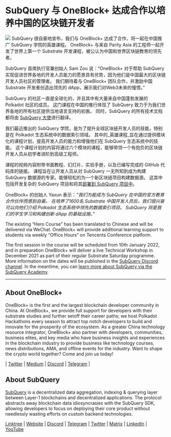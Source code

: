 # SubQuery 与 OneBlock+ 达成合作以培养中国的区块链开发者

![](https://miro.medium.com/max/700/1*c1X5h-MEHHwjeqczDKvvCQ.png) SubQuery 很自豪地宣布，我们与 OneBlock+ 达成了合作，将一起在中国推广 SubQuery 学院的英雄课程。 OneBlock+ 与来自 Parity Asia 的工程师一起开发了世界上第一个 Substrate 开发课程，被公认为中国和世界区块链教育的领先者。

SubQuery 首席执行官兼创始人 Sam Zou 说：“OneBlock+ 对于帮助 SubQuery 实现促进世界各地的开发人员能力的愿景具有优势，因为他们是中国最大的区块链开发人员社区的管理者。 我们期待着与 OneBlock+ 团队合作，并激励中国 Substrate 开发者创造出领先的 dApp，展示我们对Web3未来的憧憬。”

SubQuery 的社区一直是全球化的，并且其中有大量来自中国蓬勃发展的 Polkadot 社区的成员。 这门课程在中国的推行体现了 SubQuery 致力于为我们世界各地的所有社区提供当地语言支持的初衷。 同时，SubQuery 的所有技术文档都将由 [SubQuery 大使](https://subquery.medium.com/introducing-the-subquery-ambassador-program-aa82613ab804)进行翻译。

我们最近推出的 SubQuery 学院，是为了提升全球区块链开发人员的技能，特别是在 Polkadot 生态系统中的数据索引领域。 其中的_英雄课程_旨在通过提供模块化的课程计划，提高开发人员的能力和增强他们在 SubQuery 生态系统中的技能。 这个课程计划的内容将通过六个模块的课程，能够带领一个有抱负的区块链开发人员从初学者进阶到高级工程师。

课程的视频内容附带书面教程、幻灯片、实验手册，以及已编写完成的 GitHub 代码库的链接。 课程旨在让开发人员从对 SubQuery 一无所知到成为构建 SubQuery 数据源的专家。能够轻松的为一个新区块链项目构建数据源。 这其中包括开发复杂的 SubQuery 项目和将其[部署到 SubQuery 项目中](https://project.subquery.network/)。

OneBlock+ 的创始人 Yaxun 表示：_“我们为能成为 SubQuery 在中国的官方教育合作伙伴而感到自豪。 在培养了1600名 Substrate 中国开发人员后，我们很兴奋可以向他们介绍 Polkadot 生态系统中领先的数据索引项目。 SubQuery 将是我们的学生学习和构建创新 dApp 的基础设施。”_

The existing “Hero Course” has been translated to Chinese and will be delivered via WeChat. OneBlock+ will provide additional learning support to students via weekly “Office Hours” on Tencents Conference platform.

The first session in the course will be scheduled from 10th January 2022, and in preparation OneBlock+ will deliver a live Technical Workshop in December 2021 as part of their regular Substrate Saturday programme. More information on the dates will be published in the  [SubQuery Discord channel](https://discord.com/invite/78zg8aBSMG). In the meantime, you can  [learn more about SubQuery via the SubQuery Academy](https://subquery.coassemble.com/unlock/dOKZW6O#/).

---

## About OneBlock+

OneBlock+ is the first and the largest blockchain developer community in China. At OneBlock+, we provide full support for developers with their substrate studies and further setoff their career paths; we host Polkadot Hackathons every season to attract top notch developers to build and innovate for the prosperity of the ecosystem. As a greater China technology resource integrator, OneBlock+ also partner with developers, communities, business elites, and key media who have business insights and experiences in the blockchain industry to provide business like technology courses, news distributions, AMA, and offline events for the industry. Want to shape the crypto world together? Come and join us today!

|  [Twitter](https://mobile.twitter.com/oneblock_)  |  [Medium](https://medium.com/@OneBlockplus?p=5a6193755f9b) |  [Discord](https://discord.gg/5aWx6Rch)  |  [Telegram](https://t.me/oneblock_dev)  |

## About SubQuery

[SubQuery](https://subquery.network/)  is a decentralized data aggregation, indexing & querying layer between Layer-1 blockchains and decentralized applications. The protocol abstracts away blockchain data idiosyncrasies with the SubQuery SDK, allowing developers to focus on deploying their core product without needlessly wasting efforts on custom backend technologies.

​​[Linktree](https://linktr.ee/subquerynetwork)  |  [Website](https://subquery.network/)  |  [Discord](https://discord.com/invite/78zg8aBSMG)  |  [Telegram](https://t.me/subquerynetwork)  |  [Twitter](https://twitter.com/subquerynetwork)  |  [Matrix](https://matrix.to/#/#subquery:matrix.org)  |  [LinkedIn](https://www.linkedin.com/company/subquery)  |  [YouTube](https://www.youtube.com/channel/UCi1a6NUUjegcLHDFLr7CqLw)
